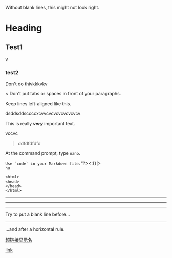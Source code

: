 Without blank lines, this might not look right.

# Heading

## Test1
v
### test2
Don't do thivkkkvkv

< Don't put tabs or spaces in front of your paragraphs.

Keep lines left-aligned like this.  

dsddsddsccccxcvvcvcvcvcvcvcvcv

This is really ***very*** important text.

vccvc

>ddfdfdfdfd



At the command prompt, type `nano`.

``Use `code` in your Markdown file.``"?><:{}|>  
`hu`


    <html>
    <head>
    </head>
    </html>

***

---

_________________

Try to put a blank line before...

---

...and after a horizontal rule.

[超链接显示名](超链接地址 "超链接title")

[link](https://www.example.com/my%20great%20page)